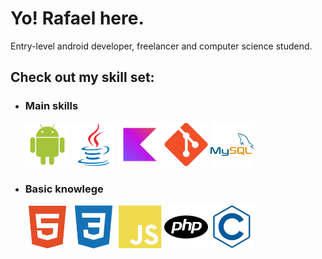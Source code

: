 <!--- 👋 Hi, I’m @Tesla-J
- 👀 I’m interested in Android programming, but I like to learn different skills, like web, Operating Systems, etc.
- 🌱 I’m currently learning data structure and algorithms to increase the efficiency of my algorithms.
- 💞️ I’m looking to collaborate on Android apps projects.
- 📫 How to reach me [Upwork](https://www.upwork.com/o/profiles/users/~01e3c18defcdbc0280/) -->

<!---
Tesla-J/Tesla-J is a ✨ special ✨ repository because its `README.md` (this file) appears on your GitHub profile.
You can click the Preview link to take a look at your changes.
--->

# Yo! Rafael here.

Entry-level android developer, freelancer and computer science studend.

## Check out my skill set:

- ### Main skills

  <section>
    <img alt="Android" width="70" src="https://github.com/devicons/devicon/blob/master/icons/android/android-plain.svg" />
    <img alt="Java" width="70" src="https://github.com/devicons/devicon/blob/master/icons/java/java-original.svg" />
    <img alt="Kotlin" width="70" src="https://github.com/devicons/devicon/blob/master/icons/kotlin/kotlin-original.svg" />
    <img alt="Git" width="70" src="https://github.com/devicons/devicon/blob/master/icons/git/git-original.svg" />
    <img alt="MySQL" width="70" src="https://github.com/devicons/devicon/blob/master/icons/mysql/mysql-original-wordmark.svg" />
  </section>

- ### Basic knowlege

  <section>
    <img alt="HTML5" width="70" src="https://github.com/devicons/devicon/blob/master/icons/html5/html5-plain.svg" />
    <img alt="CSS3" width="70" src="https://github.com/devicons/devicon/blob/master/icons/css3/css3-plain.svg" />
    <img alt="JavaScript" width="70" src="https://github.com/devicons/devicon/blob/master/icons/javascript/javascript-plain.svg" />
    <img alt="PHP" width="70" src="https://github.com/devicons/devicon/blob/master/icons/php/php-plain.svg" />
    <img alt="C" width="70" src="https://github.com/devicons/devicon/blob/master/icons/c/c-line.svg" />
  </section>
